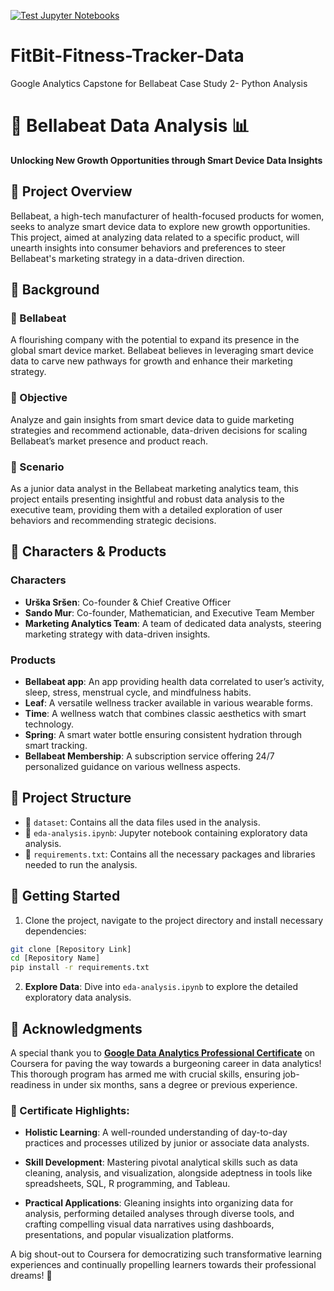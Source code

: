 [![Test Jupyter Notebooks](https://github.com/hussainsan/FitBit-Fitness-Tracker-Data/actions/workflows/main.yml/badge.svg)](https://github.com/hussainsan/FitBit-Fitness-Tracker-Data/actions/workflows/main.yml)
# FitBit-Fitness-Tracker-Data
Google Analytics Capstone for Bellabeat Case Study 2- Python Analysis

# 🍃 Bellabeat Data Analysis 📊

**Unlocking New Growth Opportunities through Smart Device Data Insights**

## 🌟 Project Overview

Bellabeat, a high-tech manufacturer of health-focused products for women, seeks to analyze smart device data to explore new growth opportunities. This project, aimed at analyzing data related to a specific product, will unearth insights into consumer behaviors and preferences to steer Bellabeat's marketing strategy in a data-driven direction.

## 🚀 Background

### 🌱 Bellabeat
A flourishing company with the potential to expand its presence in the global smart device market. Bellabeat believes in leveraging smart device data to carve new pathways for growth and enhance their marketing strategy.

### 🎯 Objective 
Analyze and gain insights from smart device data to guide marketing strategies and recommend actionable, data-driven decisions for scaling Bellabeat’s market presence and product reach.

### 🎨 Scenario
As a junior data analyst in the Bellabeat marketing analytics team, this project entails presenting insightful and robust data analysis to the executive team, providing them with a detailed exploration of user behaviors and recommending strategic decisions.

## 👥 Characters & Products 

### Characters
- **Urška Sršen**: Co-founder & Chief Creative Officer
- **Sando Mur**: Co-founder, Mathematician, and Executive Team Member
- **Marketing Analytics Team**: A team of dedicated data analysts, steering marketing strategy with data-driven insights.

### Products
- **Bellabeat app**: An app providing health data correlated to user’s activity, sleep, stress, menstrual cycle, and mindfulness habits.
- **Leaf**: A versatile wellness tracker available in various wearable forms.
- **Time**: A wellness watch that combines classic aesthetics with smart technology.
- **Spring**: A smart water bottle ensuring consistent hydration through smart tracking.
- **Bellabeat Membership**: A subscription service offering 24/7 personalized guidance on various wellness aspects.

## 📂 Project Structure 

- 📁 `dataset`: Contains all the data files used in the analysis.
- 📓 `eda-analysis.ipynb`: Jupyter notebook containing exploratory data analysis.
- 📄 `requirements.txt`: Contains all the necessary packages and libraries needed to run the analysis.

## 📌 Getting Started 


1. Clone the project, navigate to the project directory and install necessary dependencies:

```bash
git clone [Repository Link]
cd [Repository Name]
pip install -r requirements.txt
```
2. **Explore Data**: Dive into `eda-analysis.ipynb` to explore the detailed exploratory data analysis.


## 🙌 Acknowledgments

A special thank you to **[Google Data Analytics Professional Certificate](https://www.coursera.org/professional-certificates/google-data-analytics)** on Coursera for paving the way towards a burgeoning career in data analytics! This thorough program has armed me with crucial skills, ensuring job-readiness in under six months, sans a degree or previous experience.

### 🌟 Certificate Highlights:

- **Holistic Learning**: A well-rounded understanding of day-to-day practices and processes utilized by junior or associate data analysts.

- **Skill Development**: Mastering pivotal analytical skills such as data cleaning, analysis, and visualization, alongside adeptness in tools like spreadsheets, SQL, R programming, and Tableau.

- **Practical Applications**: Gleaning insights into organizing data for analysis, performing detailed analyses through diverse tools, and crafting compelling visual data narratives using dashboards, presentations, and popular visualization platforms.

A big shout-out to Coursera for democratizing such transformative learning experiences and continually propelling learners towards their professional dreams! 🚀


